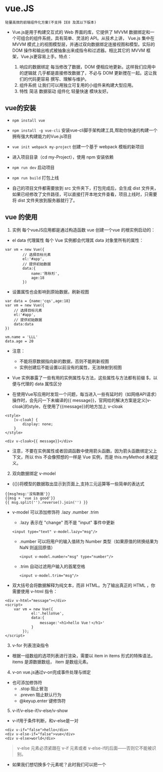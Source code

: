 # vue.JS
    轻量高效的前端组件化方案(不支持 IE8 及其以下版本)

- Vue.js是用于构建交互式的 Web 界面的库，它提供了 MVVM 数据绑定和一个可组合的组件系统，具有简单、灵活的 API。从技术上讲， Vue.js 集中在 MVVM 模式上的视图模型层，并通过双向数据绑定连接视图和模型。实际的 DOM 操作和输出格式被抽象出来成指令和过滤器。相比其它的 MVVM 框架，Vue.js更容易上手。特点：

    1. 响应的数据绑定 每当修改了数据，DOM 便相应地更新。这样我们应用中的逻辑就 几乎都是直接修改数据了，不必与 DOM 更新搅在一起。这让我 们的代码更容易 撰写、理解与维护。
    2. 组件系统 让我们可以用独立可复用的小组件来构建大型应用。
    3. 特性 简洁 数据驱动 组件化 轻量快速 模块友好。

## vue的安装

- `npm install vue`

- `npm install -g vue-cli`
安装vue-cli脚手架构建工具,帮助你快速的构建一个拥有强大构建能力的Vue.js项目

-  `vue init webpack my-project`
创建一个基于 webpack 模板的新项目

- 进入项目目录（cd my-Project），使用 npm 安装依赖
- `npm run dev` 启动项目
- `npm run build` 打包上线
- 自己的项目文件都需要放到 src 文件夹下，打包完成后，会生成 dist 文件夹，如果已经修改了文件路径，可以直接打开本地文件查看，项目上线时，只需要将 dist 文件夹放到服务器就行了。

## vue 的使用
1. 实例 每个vueJS应用都是通过构造函数 vue 创建一个vue 的根实例启动的：

- el data 代理属性 每个 Vue 实例都会代理其 data 对象里所有的属性：
```
var vm = new Vue({
        // 选择目标元素
        el:'#app',
        // 提供初始数据
        data:{
            name:'陈秋杉',
            age:18
        })
```

- 设置属性也会影响到原始数据，刷新视图

```
var data = {name:'cqs',age:18}
var vm = new Vue({
    // 选择目标元素
    el:'#app',
    // 提供初始数据
    data:data
})

vm.name = 'LLL'
data.age = 20
```
- 注意：
    - 不能将原数据指向新的数据，否则不能刷新视图
    - 实例创建后不能设置以前没有的属性，无法映射到视图


- Vue 实例暴露了一些有用的实例属性与方法，这些属性与方法都有前缀 $，以便与代理的 data 属性区分

- 在使用Vue写应用时发现一个问题，每当进入一些有延时的（如网络API请求）操作时，会先闪一下未编译的{{ message}}，官网给的解决方案是定义[v-cloak]的style，在使用了{{message}}的地方加上 v-cloak
```
<style>
    [v-cloak] {
        display: none;
    }
</style>

<div v-cloak>{{ message}}</div>
```

- 注意，不要在实例属性或者回调函数中使用箭头函数。因为箭头函数绑定父上下文，所以 this 不会像预想的一样是 Vue 实例，而是 this.myMethod 未被定义。

2. 双向数据绑定 v-model
- {{}}将模型的数据取出显示到页面上,支持三元运算等一些简单的表达式
```
{{msg?msg:'没有数据'}}
{{msg + 'vue is good'}}
{{ msg.split('').reverse().join('') }}
```

- v-model 可以添加修饰符 .lazy .number .trim
    - .lazy 表示在 "change" 而不是 "input" 事件中更新
    ```
    <input type="text" v-model.lazy="msg"/>
    ```

    - .number 可以将用户的输入值转为 Number 类型（如果原值的转换结果为 NaN 则返回原值）
        ```
        <input v-model.number="msg" type="number"/>
        ```

    - .trim 自动过滤用户输入的首尾空格
        ```
        <input v-model.trim="msg"/>
        ```

- 双大括号会将数据解释为纯文本，而非 HTML。为了输出真正的 HTML ，你需要使用 v-html 指令：
```
<div v-html="message"></div>
<script>
    var vm = new Vue({
            el:'.helloVue',
            data:{
                message:'<h1>hello Vue！</h1>'
            }
        });
</script>
```

3. v-for 列表渲染指令
- 根据一组数组的选项列表进行渲染，需要以 item in items 形式的特殊语法， items 是源数据数组， item 是数组元素。

4. v-on vue.js通过v-on完成事件处理与绑定
- 也可添加修饰符
    - .stop 阻止冒泡
    - .preven 阻止默认行为
    - @keyup.enter 键修饰符

5. v-if/v-else-if/v-else/v-show

- v-if用于条件判断，和v-else是一对

```
<div v-if="false">hello</div>
<div v-else-if="false">vue</div>
<div v-else>world</div>

```
> v-else 元素必须紧跟在 v-if 元素或者 v-else-if的后面——否则它不能被识别。

- 如果我们想切换多个元素呢？此时我们可以把一个 <template> 元素当做包装元素，并在上面使用 v-if，最终的渲染结果不会包含它。

> v-show作用与v-if类似，不同的是v-show的元素会始终渲染并保持在 DOM 中,且v-show不支持<template>标签。

6. v-bind 主要用于属性绑定
```
<!-- 完整语法 -->
<a v-bind:href="url"></a>
```
- Vue官方提供了一个简写方式 :bind 例如：
```
<!-- 缩写 -->
<a :href="url"></a>
```





